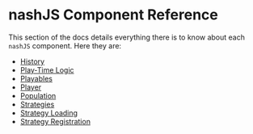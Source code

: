 # nashJS Component Reference

This section of the docs details everything there is to know about each `nashJS` component. Here they are:

* [History]()
* [Play-Time Logic](./logic/index.md)
* [Playables](./playables.index.md)
* [Player](./player.md)
* [Population]()
* [Strategies]()
* [Strategy Loading]()
* [Strategy Registration]()
